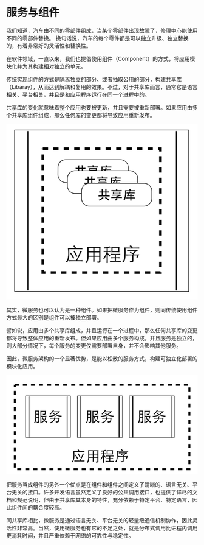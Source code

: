 # 服务与组件

我们知道，汽车由不同的零部件组成，当某个零部件出现故障了，修理中心能使用不同的零部件替换。
换句话说，汽车的每个零件都是可以独立升级、独立替换的，有着非常好的灵活性和替换性。

在软件领域，一直以来，我们也提倡使用组件（Component）的方式，将应用模块化并为其构建相对独立的单元。

传统实现组件的方式是隔离独立的部分、或者抽取公用的部分，构建共享库（Libaray），从而达到解耦和复用的效果。不过，对于共享库而言，通常它是语言相关、平台相关，并且是和应用程序运行在同一个进程中的。

共享库的变化就意味着整个应用也要被更新，并且需要被重新部署。如果应用由多个共享库组件组成，那么任何库的变更都将导致应用重新发布。

<img src="images/library-as-component-800-600.png" />

其实，微服务也可以认为是一种组件。如果把微服务作为组件，则同传统使用组件方式最大的区别是组件可以被独立部署。

譬如说，应用由多个共享库组成，并且运行在一个进程中，那么任何共享库的变更都将导致整体应用的重新发布。但如果应用由多个服务构成，并且服务是独立的，则大部分情况下，每个服务的变更仅需要部署自身，并不会影响其他服务。

因此，微服务架构的一个显著优势，是能以松散的服务方式，构建可独立化部署的模块化应用。

<img src="images/service-as-component-800-600.png" />

把服务当成组件的另外一个优点是在组件和组件之间定义了清晰的、语言无关、平台无关的接口。许多开发语言虽然定义了良好的公共调用接口，也提供了详尽的文档和规范说明，但由于共享库其本身的特性，充分依赖于特定平台、特定语言，因此组件间的耦合度较高。

同共享库相比，微服务是通过语言无关、平台无关的轻量级通信机制协作，因此灵活性非常高。当然，使用微服务也有它的不足之处，就是分布式调用比进程内调用更消耗时间，并且严重依赖于网络的可靠性与稳定性。